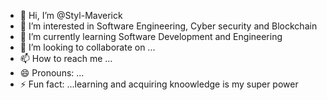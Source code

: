 - 👋 Hi, I’m @Styl-Maverick
- 👀 I’m interested in Software Engineering, Cyber security and Blockchain 
- 🌱 I’m currently learning Software Development and Engineering
- 💞️ I’m looking to collaborate on ...
- 📫 How to reach me ...
- 😄 Pronouns: ...
- ⚡ Fun fact: ...learning and acquiring knoowledge is my super power

<!---
Styl-Maverick/Styl-Maverick is a ✨ special ✨ repository because its `README.md` (this file) appears on your GitHub profile.
You can click the Preview link to take a look at your changes.
--->
